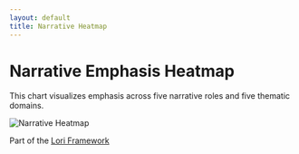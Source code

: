 ```yaml
---
layout: default
title: Narrative Heatmap
---
```


# Narrative Emphasis Heatmap

This chart visualizes emphasis across five narrative roles and five thematic domains.

![Narrative Heatmap](./assets/images/unnamed.jpg)


Part of the [Lori Framework](https://frameworklori.github.io/lori-framework-site)
